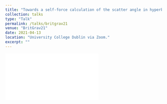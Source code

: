```yaml
---
title: "Towards a self-force calculation of the scatter angle in hyperbolic encounters"
collection: talks
type: "Talk"
permalink: /talks/britgrav21
venue: "BritGrav21"
date: 2021-04-13
location: "University College Dublin via Zoom."
excerpt: ""
---
```


<embed src="/assets/BritGrav21.pdf" type="application/pdf"> 

